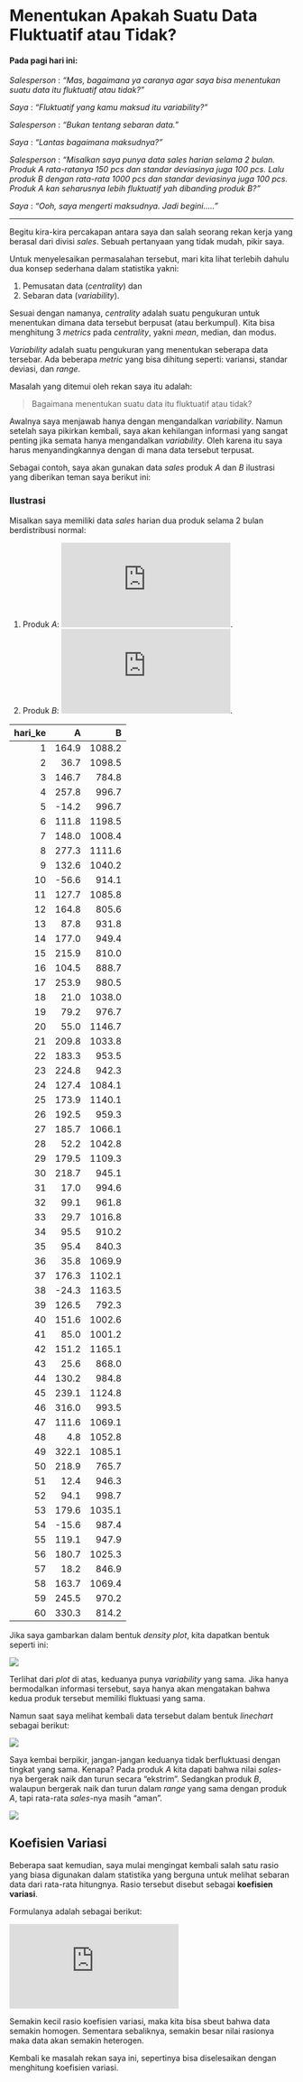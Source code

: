 Menentukan Apakah Suatu Data Fluktuatif atau Tidak?
================

#### Pada pagi hari ini:

*Salesperson* : *“Mas, bagaimana ya caranya agar saya bisa menentukan
suatu data itu fluktuatif atau tidak?”*

*Saya* : *“Fluktuatif yang kamu maksud itu variability?”*

*Salesperson* : *“Bukan tentang sebaran data.”*

*Saya* : *“Lantas bagaimana maksudnya?”*

*Salesperson* : *“Misalkan saya punya data *sales* harian selama 2
bulan. Produk A rata-ratanya 150 *pcs* dan standar deviasinya juga 100
*pcs*. Lalu produk B dengan rata-rata 1000 *pcs* dan standar deviasinya
juga 100 *pcs*. Produk A kan seharusnya lebih fluktuatif yah dibanding
produk B?”*

*Saya* : *“Ooh, saya mengerti maksudnya. Jadi begini…..”*

------------------------------------------------------------------------

Begitu kira-kira percakapan antara saya dan salah seorang rekan kerja
yang berasal dari divisi *sales*. Sebuah pertanyaan yang tidak mudah,
pikir saya.

Untuk menyelesaikan permasalahan tersebut, mari kita lihat terlebih
dahulu dua konsep sederhana dalam statistika yakni:

1.  Pemusatan data (*centrality*) dan
2.  Sebaran data (*variability*).

Sesuai dengan namanya, *centrality* adalah suatu pengukuran untuk
menentukan dimana data tersebut berpusat (atau berkumpul). Kita bisa
menghitung 3 *metrics* pada *centrality*, yakni *mean*, median, dan
modus.

*Variability* adalah suatu pengukuran yang menentukan seberapa data
tersebar. Ada beberapa *metric* yang bisa dihitung seperti: variansi,
standar deviasi, dan *range*.

Masalah yang ditemui oleh rekan saya itu adalah:

> Bagaimana menentukan suatu data itu fluktuatif atau tidak?

Awalnya saya menjawab hanya dengan mengandalkan *variability*. Namun
setelah saya pikirkan kembali, saya akan kehilangan informasi yang
sangat penting jika semata hanya mengandalkan *variability*. Oleh karena
itu saya harus menyandingkannya dengan di mana data tersebut terpusat.

Sebagai contoh, saya akan gunakan data *sales* produk *A* dan *B*
ilustrasi yang diberikan teman saya berikut ini:

### Ilustrasi

Misalkan saya memiliki data *sales* harian dua produk selama 2 bulan
berdistribusi normal:

1.  Produk *A*:
    ![\mu = 150, \sigma = 100](https://latex.codecogs.com/png.latex?%5Cmu%20%3D%20150%2C%20%5Csigma%20%3D%20100 "\mu = 150, \sigma = 100").
2.  Produk *B*:
    ![\mu = 1000, \sigma = 100](https://latex.codecogs.com/png.latex?%5Cmu%20%3D%201000%2C%20%5Csigma%20%3D%20100 "\mu = 1000, \sigma = 100").

| hari_ke |     A |      B |
|--------:|------:|-------:|
|       1 | 164.9 | 1088.2 |
|       2 |  36.7 | 1098.5 |
|       3 | 146.7 |  784.8 |
|       4 | 257.8 |  996.7 |
|       5 | -14.2 |  996.7 |
|       6 | 111.8 | 1198.5 |
|       7 | 148.0 | 1008.4 |
|       8 | 277.3 | 1111.6 |
|       9 | 132.6 | 1040.2 |
|      10 | -56.6 |  914.1 |
|      11 | 127.7 | 1085.8 |
|      12 | 164.8 |  805.6 |
|      13 |  87.8 |  931.8 |
|      14 | 177.0 |  949.4 |
|      15 | 215.9 |  810.0 |
|      16 | 104.5 |  888.7 |
|      17 | 253.9 |  980.5 |
|      18 |  21.0 | 1038.0 |
|      19 |  79.2 |  976.7 |
|      20 |  55.0 | 1146.7 |
|      21 | 209.8 | 1033.8 |
|      22 | 183.3 |  953.5 |
|      23 | 224.8 |  942.3 |
|      24 | 127.4 | 1084.1 |
|      25 | 173.9 | 1140.1 |
|      26 | 192.5 |  959.3 |
|      27 | 185.7 | 1066.1 |
|      28 |  52.2 | 1042.8 |
|      29 | 179.5 | 1109.3 |
|      30 | 218.7 |  945.1 |
|      31 |  17.0 |  994.6 |
|      32 |  99.1 |  961.8 |
|      33 |  29.7 | 1016.8 |
|      34 |  95.5 |  910.2 |
|      35 |  95.4 |  840.3 |
|      36 |  35.8 | 1069.9 |
|      37 | 176.3 | 1102.1 |
|      38 | -24.3 | 1163.5 |
|      39 | 126.5 |  792.3 |
|      40 | 151.6 | 1002.6 |
|      41 |  85.0 | 1001.2 |
|      42 | 151.2 | 1165.1 |
|      43 |  25.6 |  868.0 |
|      44 | 130.2 |  984.8 |
|      45 | 239.1 | 1124.8 |
|      46 | 316.0 |  993.5 |
|      47 | 111.6 | 1069.1 |
|      48 |   4.8 | 1052.8 |
|      49 | 322.1 | 1085.1 |
|      50 | 218.9 |  765.7 |
|      51 |  12.4 |  946.3 |
|      52 |  94.1 |  998.7 |
|      53 | 179.6 | 1035.1 |
|      54 | -15.6 |  987.4 |
|      55 | 119.1 |  947.9 |
|      56 | 180.7 | 1025.3 |
|      57 |  18.2 |  846.9 |
|      58 | 163.7 | 1069.4 |
|      59 | 245.5 |  970.2 |
|      60 | 330.3 |  814.2 |

Jika saya gambarkan dalam bentuk *density plot*, kita dapatkan bentuk
seperti ini:

![](post_files/figure-gfm/unnamed-chunk-2-1.png)<!-- -->

Terlihat dari *plot* di atas, keduanya punya *variability* yang sama.
Jika hanya bermodalkan informasi tersebut, saya hanya akan mengatakan
bahwa kedua produk tersebut memiliki fluktuasi yang sama.

Namun saat saya melihat kembali data tersebut dalam bentuk *linechart*
sebagai berikut:

![](post_files/figure-gfm/unnamed-chunk-3-1.png)<!-- -->

Saya kembai berpikir, jangan-jangan keduanya tidak berfluktuasi dengan
tingkat yang sama. Kenapa? Pada produk *A* kita dapati bahwa nilai
*sales*-nya bergerak naik dan turun secara “ekstrim”. Sedangkan produk
*B*, walaupun bergerak naik dan turun dalam *range* yang sama dengan
produk *A*, tapi rata-rata *sales*-nya masih “aman”.

![](post_files/figure-gfm/unnamed-chunk-4-1.png)<!-- -->

## Koefisien Variasi

Beberapa saat kemudian, saya mulai mengingat kembali salah satu rasio
yang biasa digunakan dalam statistika yang berguna untuk melihat sebaran
data dari rata-rata hitungnya. Rasio tersebut disebut sebagai
**koefisien variasi**.

Formulanya adalah sebagai berikut:

![kv = \frac{\sigma}{\mu} \times 100 \\%](https://latex.codecogs.com/png.latex?kv%20%3D%20%5Cfrac%7B%5Csigma%7D%7B%5Cmu%7D%20%5Ctimes%20100%20%5C%25 "kv = \frac{\sigma}{\mu} \times 100 \%")

Semakin kecil rasio koefisien variasi, maka kita bisa sbeut bahwa data
semakin homogen. Sementara sebaliknya, semakin besar nilai rasionya maka
data akan semakin heterogen.

Kembali ke masalah rekan saya ini, sepertinya bisa diselesaikan dengan
menghitung koefisien variasi.
